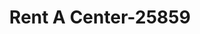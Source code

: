 ---
f_zip-code: 52632
f_state-code: IA
title: Rent A Center-25859
f_phone: 319-524-9161
f_city-only: Keokuk
f_address: 1226 Main Street Keokuk
f_location-unique-id: '25859'
slug: rent-a-center-25859
updated-on: '2024-05-30T13:46:58.046Z'
created-on: '2024-05-30T13:36:59.803Z'
published-on: '2024-05-30T13:54:32.469Z'
f_city-state: cms/city/keokuk-ia.md
f_company: cms/company/rent-a-center.md
f_state: cms/state/iowa.md
layout: '[payday-loan].html'
tags: payday-loan
---